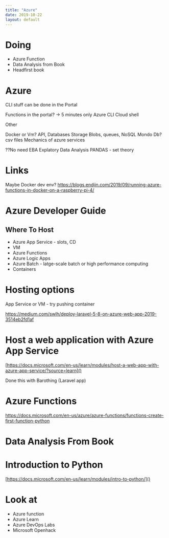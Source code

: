 ```yaml
---
title: "Azure"
date: 2019-10-22
layout: default
---
```


# Doing
* Azure Function
* Data Analysis from Book
* Headfirst book

# Azure
CLI stuff can be done in the Portal

Functions in the portal? -> 5 minutes only
Azure CLI Cloud shell

Other 

Docker or Vm?
API,
Databases
Storage Blobs, queues, NoSQL Mondo Db?
csv files
Mechanics of azure services

??No need
EBA Explatory Data Analysis
PANDAS - set theory






# Links

Maybe Docker dev env?
https://blogs.endjin.com/2019/09/running-azure-functions-in-docker-on-a-raspberry-pi-4/


# Azure Developer Guide
## Where To Host
* Azure App Service - slots, CD
* VM
* Azure Functions
* Azure Logic Apps
* Azure Batch - latge-scale batch or high performance computing
* Containers







# Hosting options

App Service or VM - try pushing container

https://medium.com/swlh/deploy-laravel-5-8-on-azure-web-app-2019-3514eb2fd1af



# Host a web application with Azure App Service
[https://docs.microsoft.com/en-us/learn/modules/host-a-web-app-with-azure-app-service/?source=learn]()

Done this with Barothing (Laravel app)


# Azure Functions

https://docs.microsoft.com/en-us/azure/azure-functions/functions-create-first-function-python

# Data Analysis From Book



# Introduction to Python 
[https://docs.microsoft.com/en-us/learn/modules/intro-to-python/]()



# Look at
* Azure function
* Azure Learn
* Azure DevOps Labs
* Microsoft Openhack
